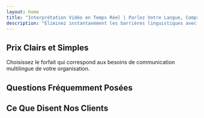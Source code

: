 ```yaml
---
layout: home
title: "Interprétation Vidéo en Temps Réel | Parlez Votre Langue, Comprenez Tout"
description: "Éliminez instantanément les barrières linguistiques avec l'interprétation vidéo en temps réel d'InterMind. Participez aux réunions dans votre langue maternelle pendant que tout le monde comprend parfaitement. Pourquoi apprendre une nouvelle langue quand la technologie peut combler le fossé ?"
---
```


<!-- text="Concentrez-vous sur la croissance — laissez InterMind gérer les langues." -->
<!-- text="Les salles de classe prennent des années ; InterMind offre une compréhension en temps réel aujourd'hui, dans toutes les langues." -->
<!-- text="Comprenez instantanément — sans apprendre de langues étrangères" -->
<!-- title="Réunions Vidéo avec **Interprétation** en Direct" -->

<HeroSection
title="Réunions Vidéo **Multilingues** avec Interprétation **Vocale**"
text="Pour les entreprises où les **barrières linguistiques** signifient des opportunités manquées, des retards et des erreurs coûteuses.">

<AuthButton text="Inscrivez-vous gratuitement" buttonClass="brand"/>
<!-- <ContactFormModalNav buttonText="Demander une Démo"/>
<NavButton to="#pricing" buttonClass="alt" buttonLabel="Tarifs" /> -->
</HeroSection>

<span id="1"></span>
<FeatureBlock :card="{
  title: 'Parlez Instantanément dans Plus de 100 Langues',
  details: 'InterMind permet à chaque participant de parler sa langue maternelle — naturellement, en [temps réel](/guide/how-it-works), et sans sous-titres ni décalage.',
    items: [
      '✧ Parlez librement — soyez compris instantanément.',
      '✧ L\'interprétation alimentée par l\'IA capture le ton, l\'intention et la terminologie spécifique à l\'industrie.',
      '⚡︎ Interprétation **voix-à-voix** bidirectionnelle et continue sans configuration manuelle.',
    ],
  link: './guide/what-is-intermind',
  src: {
    light: '/1.png',
    dark: '/1.png',
  },
  inversion: false
}" />

<span id="2"></span>
<FeatureBlock :card="{
    title: 'Conçu pour les Réunions Professionnelles — Pas Seulement pour Discuter',
    details: 'InterMind est une plateforme de réunion vidéo de qualité professionnelle, pas un simple module complémentaire ou plugin.',
    items: [
      '✧ Résolution 1080p, suppression intelligente du bruit et captation vocale ciblée.',
      '✧ Planification, modération, démonstrations, enregistrement et intégration complète du calendrier — tout est intégré, prêt à l\'emploi. Les réunions peuvent durer jusqu\'à 24 heures.',
      '⚡︎ Transcriptions en direct, chat entre participants et un assistant IA qui maintient les réunions productives.'
    ],
    link: '/guide/how-it-works',
    src: {
      light: '/3l.png',
      dark: '/3d.png',
    },
    inversion: true
  }" />

<span id="3"></span>
<FeatureBlock :card="{
  title: 'L\'**Intelligence au Cœur** de Vos Réunions',
  details: 'InterMind transforme chaque appel multilingue en connaissances claires et consultables.',
  items: [
    '⚡︎ Recherchez instantanément tout contenu dans les réunions passées et actuelles. Posez des questions naturellement, obtenez des réponses précises sans revoir les enregistrements.',
    '✧ Ne manquez jamais les points d\'action de vos réunions. Notre IA extrait automatiquement les tâches, les responsables et les délais des conversations.',
    '✧ Les résumés de réunion par IA fournissent instantanément les points clés dans n\'importe quelle langue, gardant tout le monde aligné sans prise de notes manuelle.',
  ],
  link: '/guide/how-it-works#🧩-deep-memory-deep-understanding',
  src: {
    light: '/2l.png',
    dark: '/2d.png',
  },
  inversion: false
}" />

<span id="4"></span>
<FeatureBlock
  :card="{
    title: 'Sécurisé et Confidentiel par Conception',
    details:
      'InterMind est conçu pour les conversations où la confiance est essentielle. Bien que nous nous appuyions sur une infrastructure tierce de premier ordre, [la confidentialité reste toujours entre vos mains](/guide/privacy-architecture).',
    items: [
      '⚡︎ Confidentialité basée sur la région — choisissez où vos données sont traitées. Nous acheminons toute l\'interprétation, le stockage et l\'analyse via une infrastructure alignée sur votre zone de conformité (par ex. UE, États-Unis, Asie).',
      '✧ Privé par défaut — InterMind lui-même ne **stocke** ni n\'utilise jamais votre contenu pour l\'entraînement, le profilage ou l\'accès par des tiers.',
      '✧ Conforme par architecture — Prêt pour GDPR, CCPA et UAE PDPL, avec support complet des droits d\'exportation et de suppression.'
    ],
    link: '/guide/privacy-architecture',
    src: {
      light: '/4.png',
      dark: '/4.png',
    },
    inversion: true
  }"
/>

## Prix Clairs et Simples

Choisissez le forfait qui correspond aux besoins de communication multilingue de votre organisation.

<PricingPlans :plans="[
  {
    title: '**Basic** &nbsp 1 utilisateur',
    price: '**Gratuit**',
    details: '25 réunions gratuites',
    items: [
      'Réunions vidéo de 100 participants + 30 Go de stockage mutualisé par utilisateur [💬](#2)',
      'Interprétation voix-à-voix [💬](#1)',
      'Assistant IA [💬](#3)',
    ],
  },
  {
    title: '**Pro** &nbsp 1-99 utilisateurs',
    price: '**13 €** /mois/utilisateur, facturation annuelle',
    details: 'ou 15,99 € facturation mensuelle',
    items: [
      'Réunions vidéo de 150 participants + 2 To de stockage mutualisé par utilisateur [💬](#2)',
      'Interprétation voix-à-voix [💬](#1)',
      'Assistant IA [💬](#3)',
    ],
  },
  {
    title: '**Business** &nbsp 1-250 utilisateurs',
    price: '**18 €** /mois/utilisateur, facturation annuelle',
    details: 'ou 21,99 € facturation mensuelle',
    items: [
      'Réunions vidéo de 500 participants + 5 To de stockage mutualisé par utilisateur [💬](#2)',
      'Interprétation voix-à-voix [💬](#1)',
      'Assistant IA [💬](#3)',
      'Confidentialité basée sur la région [💬](#4)',
    ],
  }
]">
<AuthButton text="S'inscrire gratuitement" buttonClass="alt"/>
<AuthButton text="Acheter maintenant" buttonClass="brand"/>
<ContactFormModalNav buttonText="Contacter les ventes" buttonClass="alt"/>
</PricingPlans>

## Questions Fréquemment Posées

<AccordionGroup :items="[
  {
    q: 'Qu\'est-ce qu\'un utilisateur sous licence et qu\'est-ce qu\'un participant ?',
    a: 'Un utilisateur sous licence dispose soit d\'une licence de réunion gratuite ou payante et peut programmer des réunions avec des participants selon la capacité autorisée par son forfait. Un participant est une personne invitée à une réunion programmée par quelqu\'un disposant d\'une licence de réunion. Un participant n\'a pas besoin de compte ni de licence pour rejoindre une réunion et peut **participer gratuitement**. Les participants peuvent rejoindre une réunion depuis un ordinateur de bureau, un mobile ou une tablette.'
  },
  {
      q: 'Combien de participants peuvent rejoindre la réunion ?',
      a: 'Le nombre de participants dépend de votre forfait : Basic permet jusqu\'à 100 participants, Pro prend en charge jusqu\'à 150 participants, et Business accueille jusqu\'à 500 participants par réunion.'
  },
  {
    q: 'Combien de personnes peuvent utiliser une licence InterMind ?',
    a: 'Un utilisateur sous licence peut organiser un nombre illimité de réunions. Cependant, si plusieurs utilisateurs doivent programmer des réunions séparées en même temps, vous aurez besoin de licences de réunion supplémentaires par utilisateur.'
  },
  {
      q: 'L\'interprétation vocale fonctionne-t-elle sur tous les forfaits ?',
      a: 'Oui, l\'interprétation vocale en temps réel fonctionne sur tous les forfaits, y compris le forfait Basic gratuit. Cependant, le forfait Basic est limité à 25 réunions au total. Les forfaits Pro et Business permettent des réunions illimitées avec des limites de participants accrues et des fonctionnalités supplémentaires.'
  }
]" />

## Ce Que Disent Nos Clients

<AutoScrollTestimonials testimonialsUrl="/testimonials.json"/>